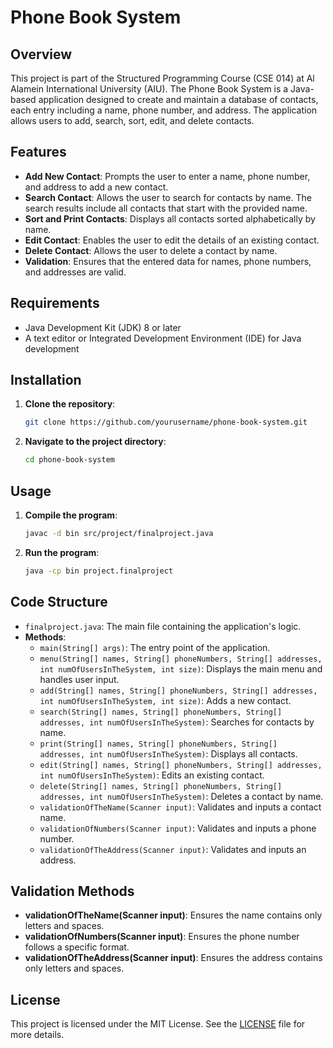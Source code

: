 # Phone Book System

## Overview

This project is part of the Structured Programming Course (CSE 014) at Al Alamein International University (AIU). The Phone Book System is a Java-based application designed to create and maintain a database of contacts, each entry including a name, phone number, and address. The application allows users to add, search, sort, edit, and delete contacts.

## Features

- **Add New Contact**: Prompts the user to enter a name, phone number, and address to add a new contact.
- **Search Contact**: Allows the user to search for contacts by name. The search results include all contacts that start with the provided name.
- **Sort and Print Contacts**: Displays all contacts sorted alphabetically by name.
- **Edit Contact**: Enables the user to edit the details of an existing contact.
- **Delete Contact**: Allows the user to delete a contact by name.
- **Validation**: Ensures that the entered data for names, phone numbers, and addresses are valid.

## Requirements

- Java Development Kit (JDK) 8 or later
- A text editor or Integrated Development Environment (IDE) for Java development

## Installation

1. **Clone the repository**:
    ```bash
    git clone https://github.com/yourusername/phone-book-system.git
    ```
2. **Navigate to the project directory**:
    ```bash
    cd phone-book-system
    ```

## Usage

1. **Compile the program**:
    ```bash
    javac -d bin src/project/finalproject.java
    ```

2. **Run the program**:
    ```bash
    java -cp bin project.finalproject
    ```

## Code Structure

- `finalproject.java`: The main file containing the application's logic.
- **Methods**:
  - `main(String[] args)`: The entry point of the application.
  - `menu(String[] names, String[] phoneNumbers, String[] addresses, int numOfUsersInTheSystem, int size)`: Displays the main menu and handles user input.
  - `add(String[] names, String[] phoneNumbers, String[] addresses, int numOfUsersInTheSystem, int size)`: Adds a new contact.
  - `search(String[] names, String[] phoneNumbers, String[] addresses, int numOfUsersInTheSystem)`: Searches for contacts by name.
  - `print(String[] names, String[] phoneNumbers, String[] addresses, int numOfUsersInTheSystem)`: Displays all contacts.
  - `edit(String[] names, String[] phoneNumbers, String[] addresses, int numOfUsersInTheSystem)`: Edits an existing contact.
  - `delete(String[] names, String[] phoneNumbers, String[] addresses, int numOfUsersInTheSystem)`: Deletes a contact by name.
  - `validationOfTheName(Scanner input)`: Validates and inputs a contact name.
  - `validationOfNumbers(Scanner input)`: Validates and inputs a phone number.
  - `validationOfTheAddress(Scanner input)`: Validates and inputs an address.

## Validation Methods

- **validationOfTheName(Scanner input)**: Ensures the name contains only letters and spaces.
- **validationOfNumbers(Scanner input)**: Ensures the phone number follows a specific format.
- **validationOfTheAddress(Scanner input)**: Ensures the address contains only letters and spaces.


## License

This project is licensed under the MIT License. See the [LICENSE](LICENSE) file for more details.

